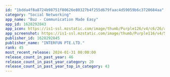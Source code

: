 ```yaml
---
id: "1bdda4f8a8724b98751f80626e80327b4f255d679faac4d59059b6c3720684aa"
category: "Social Networking"
app_name: "Buz - Communication Made Easy"
app_id: 1628292843
app_icon: https://is1-ssl.mzstatic.com/image/thumb/Purple126/v4/c6/26/a3/c626a3e9-dd63-1dea-52bc-4799eb424b35/AppIcon-0-0-1x_U007emarketing-0-4-0-85-220.png/1024x1024bb.png
app_screenshot: https://is1-ssl.mzstatic.com/image/thumb/Purple116/v4/5e/52/30/5e52300c-96c8-35f0-e075-dfaefcf2cb19/a2ff90e2-14f2-44e5-89f7-c3d837334e86_iPhone_Screenshot_1-1.jpg/1242x2688bb.png
publisher_id: 1628292845
publisher_name: "INTERFUN PTE.LTD."
rank: 45
most_recent_release: 2024-01-31 00:00:00
release_count_in_past_year: 46
release_count_in_past_year_category: 20
release_count_in_past_year_top_in_category: 43
---
```

